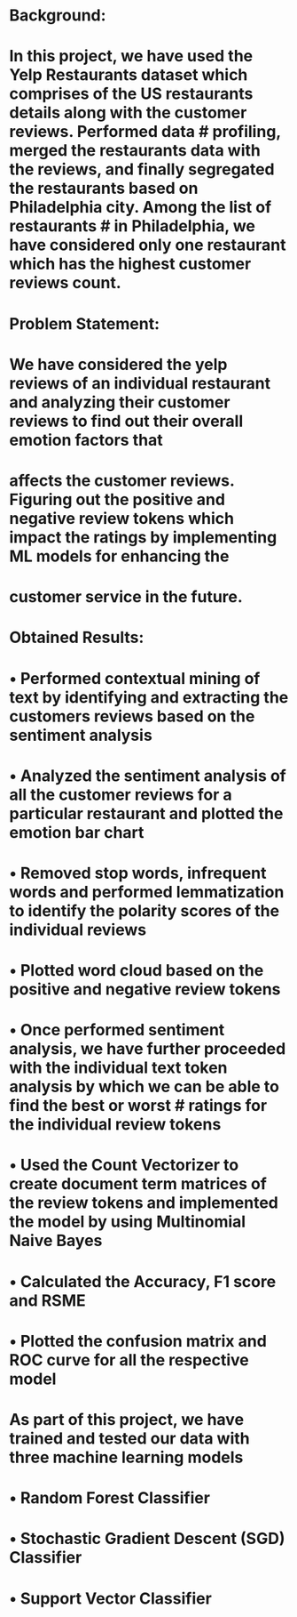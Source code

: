 # Background:
#
# In this project, we have used the Yelp Restaurants dataset which comprises of the US restaurants details along with the customer reviews. Performed data # profiling, merged the restaurants data with the reviews, and finally segregated the restaurants based on Philadelphia city. Among the list of restaurants # in Philadelphia, we have considered only one restaurant which has the highest customer reviews count.
#
# Problem Statement:
#
# We have considered the yelp reviews of an individual restaurant and analyzing their customer reviews to find out their overall emotion factors that 
# affects the customer reviews. Figuring out the positive and negative review tokens which impact the ratings by implementing ML models for enhancing the 
# customer service in the future.
#
# Obtained Results:
#
# •	Performed contextual mining of text by identifying and extracting the customers reviews based on the sentiment analysis
# •	Analyzed the sentiment analysis of all the customer reviews for a particular restaurant and plotted the emotion bar chart
# •	Removed stop words, infrequent words and performed lemmatization to identify the polarity scores of the individual reviews 
# •	Plotted word cloud based on the positive and negative review tokens
# •	Once performed sentiment analysis, we have further proceeded with the individual text token analysis by which we can be able to find the best or worst # ratings for the individual review tokens
# •	Used the Count Vectorizer to create document term matrices of the review tokens and implemented the model by using Multinomial Naive Bayes
# •	Calculated the Accuracy, F1 score and RSME
# •	Plotted the confusion matrix and ROC curve for all the respective model
#
# As part of this project, we have trained and tested our data with three machine learning models
#	• Random Forest Classifier
#	• Stochastic Gradient Descent (SGD) Classifier
# •	Support Vector Classifier
